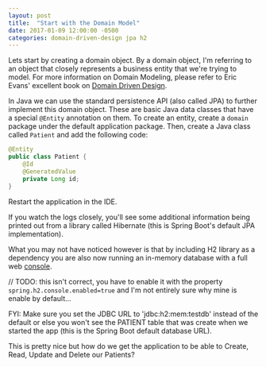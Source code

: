 ```yaml
---
layout: post
title:  "Start with the Domain Model"
date: 2017-01-09 12:00:00 -0500
categories: domain-driven-design jpa h2
---
```


Lets start by creating a domain object.  By a domain object, I'm referring to an object that closely
represents a business entity that we're trying to model.  For more information on Domain Modeling, 
please refer to Eric Evans' excellent book on
[Domain Driven Design](https://www.amazon.com/Domain-Driven-Design-Tackling-Complexity-Software/dp/0321125215).

In Java we can use the standard persistence API (also called JPA) to further implement this domain
object.  These are basic Java data classes that have a special `@Entity` annotation on them.  To
create an entity, create a `domain` package under the default application package.  Then, create a
Java class called `Patient` and add the following code:

```java
@Entity
public class Patient {
    @Id
    @GeneratedValue
    private Long id;
}
```

Restart the application in the IDE.

If you watch the logs closely, you'll see some additional information being printed out from a
library called Hibernate (this is Spring Boot's default JPA implementation).

What you may not have noticed however is that by including H2 library as a dependency you are also
now running an in-memory database with a full web [console](http://localhost:8080/h2-console).

// TODO: this isn't correct, you have to enable it with the property `spring.h2.console.enabled=true`
and I'm not entirely sure why mine is enable by default...

FYI: Make sure you set the JDBC URL to 'jdbc:h2:mem:testdb' instead of the default or else you
won't see the PATIENT table that was create when we started the app (this is the Spring Boot default
database URL).

This is pretty nice but how do we get the application to be able to Create, Read, Update and Delete
our Patients?